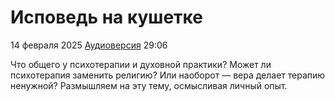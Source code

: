 # Исповедь на кушетке

14 февраля 2025 [Аудиоверсия](https://paradoks-pinkera-pilotnyy-vypusk.simplecast.com/episodes/confession) 29:06

Что общего у психотерапии и духовной практики? Может ли психотерапия заменить религию?
Или наоборот — вера делает терапию ненужной? Размышляем на эту тему, осмысливая личный опыт.
